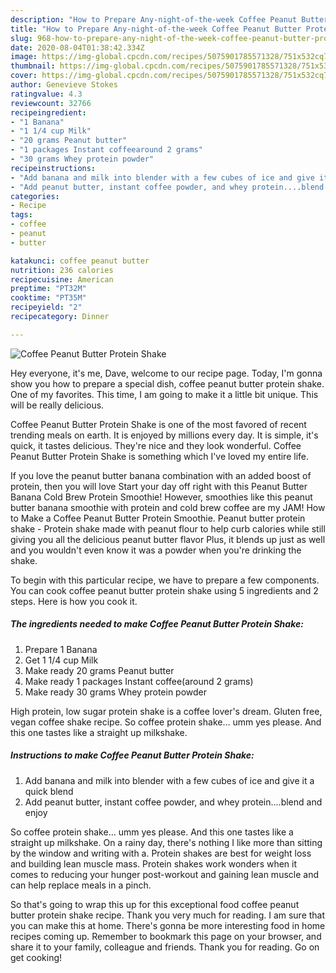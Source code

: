 ```yaml
---
description: "How to Prepare Any-night-of-the-week Coffee Peanut Butter Protein Shake"
title: "How to Prepare Any-night-of-the-week Coffee Peanut Butter Protein Shake"
slug: 968-how-to-prepare-any-night-of-the-week-coffee-peanut-butter-protein-shake
date: 2020-08-04T01:38:42.334Z
image: https://img-global.cpcdn.com/recipes/5075901785571328/751x532cq70/coffee-peanut-butter-protein-shake-recipe-main-photo.jpg
thumbnail: https://img-global.cpcdn.com/recipes/5075901785571328/751x532cq70/coffee-peanut-butter-protein-shake-recipe-main-photo.jpg
cover: https://img-global.cpcdn.com/recipes/5075901785571328/751x532cq70/coffee-peanut-butter-protein-shake-recipe-main-photo.jpg
author: Genevieve Stokes
ratingvalue: 4.3
reviewcount: 32766
recipeingredient:
- "1 Banana"
- "1 1/4 cup Milk"
- "20 grams Peanut butter"
- "1 packages Instant coffeearound 2 grams"
- "30 grams Whey protein powder"
recipeinstructions:
- "Add banana and milk into blender with a few cubes of ice and give it a quick blend"
- "Add peanut butter, instant coffee powder, and whey protein....blend and enjoy"
categories:
- Recipe
tags:
- coffee
- peanut
- butter

katakunci: coffee peanut butter 
nutrition: 236 calories
recipecuisine: American
preptime: "PT32M"
cooktime: "PT35M"
recipeyield: "2"
recipecategory: Dinner

---
```



![Coffee Peanut Butter Protein Shake](https://img-global.cpcdn.com/recipes/5075901785571328/751x532cq70/coffee-peanut-butter-protein-shake-recipe-main-photo.jpg)

Hey everyone, it's me, Dave, welcome to our recipe page. Today, I'm gonna show you how to prepare a special dish, coffee peanut butter protein shake. One of my favorites. This time, I am going to make it a little bit unique. This will be really delicious.

Coffee Peanut Butter Protein Shake is one of the most favored of recent trending meals on earth. It is enjoyed by millions every day. It is simple, it's quick, it tastes delicious. They're nice and they look wonderful. Coffee Peanut Butter Protein Shake is something which I've loved my entire life.

If you love the peanut butter banana combination with an added boost of protein, then you will love Start your day off right with this Peanut Butter Banana Cold Brew Protein Smoothie! However, smoothies like this peanut butter banana smoothie with protein and cold brew coffee are my JAM! How to Make a Coffee Peanut Butter Protein Smoothie. Peanut butter protein shake - Protein shake made with peanut flour to help curb calories while still giving you all the delicious peanut butter flavor Plus, it blends up just as well and you wouldn&#39;t even know it was a powder when you&#39;re drinking the shake.


To begin with this particular recipe, we have to prepare a few components. You can cook coffee peanut butter protein shake using 5 ingredients and 2 steps. Here is how you cook it.

<!--inarticleads1-->

##### The ingredients needed to make Coffee Peanut Butter Protein Shake:

1. Prepare 1 Banana
1. Get 1 1/4 cup Milk
1. Make ready 20 grams Peanut butter
1. Make ready 1 packages Instant coffee(around 2 grams)
1. Make ready 30 grams Whey protein powder


High protein, low sugar protein shake is a coffee lover&#39;s dream. Gluten free, vegan coffee shake recipe. So coffee protein shake… umm yes please. And this one tastes like a straight up milkshake. 

<!--inarticleads2-->

##### Instructions to make Coffee Peanut Butter Protein Shake:

1. Add banana and milk into blender with a few cubes of ice and give it a quick blend
1. Add peanut butter, instant coffee powder, and whey protein....blend and enjoy


So coffee protein shake… umm yes please. And this one tastes like a straight up milkshake. On a rainy day, there&#39;s nothing I like more than sitting by the window and writing with a. Protein shakes are best for weight loss and building lean muscle mass. Protein shakes work wonders when it comes to reducing your hunger post-workout and gaining lean muscle and can help replace meals in a pinch. 

So that's going to wrap this up for this exceptional food coffee peanut butter protein shake recipe. Thank you very much for reading. I am sure that you can make this at home. There's gonna be more interesting food in home recipes coming up. Remember to bookmark this page on your browser, and share it to your family, colleague and friends. Thank you for reading. Go on get cooking!
